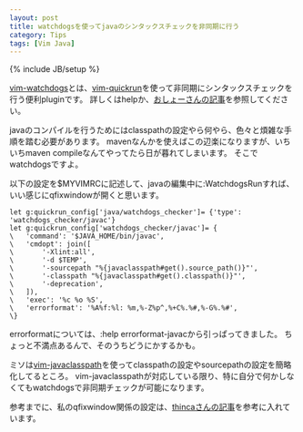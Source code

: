```yaml
---
layout: post
title: watchdogsを使ってjavaのシンタックスチェックを非同期に行う
category: Tips
tags: [Vim Java]
---
```

{% include JB/setup %}

[vim-watchdogs](https://github.com/osyo-manga/vim-watchdogs)とは、[vim-quickrun](https://github.com/thinca/vim-quickrun)を使って非同期にシンタックスチェックを行う便利pluginです。
詳しくはhelpか、[おしょーさんの記事](http://d.hatena.ne.jp/osyo-manga/20120924/1348473304)を参照してください。

javaのコンパイルを行うためにはclasspathの設定やら何やら、色々と煩雑な手順を踏む必要があります。
mavenなんかを使えばこの辺楽になりますが、いちいちmaven compileなんてやってたら日が暮れてしまいます。
そこでwatchdogsですよ。

以下の設定を$MYVIMRCに記述して、javaの編集中に:WatchdogsRunすれば、いい感じにqfixwindowが開くと思います。

```vim
let g:quickrun_config['java/watchdogs_checker']= {'type': 'watchdogs_checker/javac'}
let g:quickrun_config['watchdogs_checker/javac']= {
\   'command': '$JAVA_HOME/bin/javac',
\   'cmdopt': join([
\       '-Xlint:all',
\       '-d $TEMP',
\       '-sourcepath "%{javaclasspath#get().source_path()}"',
\       '-classpath "%{javaclasspath#get().classpath()}"',
\       '-deprecation',
\   ]),
\   'exec': '%c %o %S',
\   'errorformat': '%A%f:%l: %m,%-Z%p^,%+C%.%#,%-G%.%#',
\}
```

errorformatについては、:help errorformat-javacから引っぱってきました。
ちょっと不満点あるんで、そのうちどうにかするかも。

ミソは[vim-javaclasspath](https://github.com/kamichidu/vim-javaclasspath)を使ってclasspathの設定やsourcepathの設定を簡略化してるところ。
vim-javaclasspathが対応している限り、特に自分で何かしなくてもwatchdogsで非同期チェックが可能になります。

参考までに、私のqfixwindow関係の設定は、[thincaさんの記事](http://d.hatena.ne.jp/thinca/20130708/1373210009)を参考に入れています。
